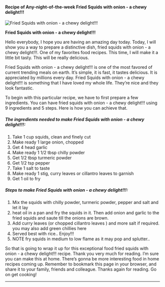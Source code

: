            

#### Recipe of Any-night-of-the-week Fried Squids with onion - a chewy delight!!!

![Fried Squids with onion  - a chewy delight!!!](https://img-global.cpcdn.com/recipes/70733247/751x532cq70/fried-squids-with-onion-a-chewy-delight-recipe-main-photo.jpg)

**Fried Squids with onion - a chewy delight!!!**

Hello everybody, I hope you are having an amazing day today. Today, I will show you a way to prepare a distinctive dish, fried squids with onion - a chewy delight!!!. One of my favorites food recipes. This time, I will make it a little bit tasty. This will be really delicious.

Fried Squids with onion - a chewy delight!!! is one of the most favored of current trending meals on earth. It’s simple, it is fast, it tastes delicious. It is appreciated by millions every day. Fried Squids with onion - a chewy delight!!! is something that I have loved my whole life. They’re nice and they look fantastic.

To begin with this particular recipe, we have to first prepare a few ingredients. You can have fried squids with onion - a chewy delight!!! using 9 ingredients and 5 steps. Here is how you can achieve that.

##### The ingredients needed to make Fried Squids with onion - a chewy delight!!!:

1.  Take 1 cup squids, clean and finely cut
2.  Make ready 1 large onion, chopped
3.  Get 4 head garlic
4.  Make ready 1 1/2 tbsp chilly powder
5.  Get 1/2 tbsp turmeric powder
6.  Get 1/2 tsp pepper
7.  Take 1 salt to taste
8.  Make ready 1 stig, curry leaves or cillantro leaves to garnish
9.  Get 1 oil to fry

##### Steps to make Fried Squids with onion - a chewy delight!!!:

1.  Mix the squids with chilly powder, turmeric powder, pepper and salt and let it lay
2.  heat oil in a pan and fry the squids in it. Then add onion and garlic to the fried squids and saute till the onions are brown.
3.  Add curry leaves (or chopped cillantro leaves ) and more salt if required. you may also add green chillies here
4.  Served best with rice.. Enjoy!!!
5.  NOTE fry squids in medium to low flame as it may pop and splutter..

So that is going to wrap it up for this exceptional food fried squids with onion - a chewy delight!!! recipe. Thank you very much for reading. I’m sure you can make this at home. There’s gonna be more interesting food in home recipes coming up. Remember to bookmark this page in your browser, and share it to your family, friends and colleague. Thanks again for reading. Go on get cooking!

* * *
